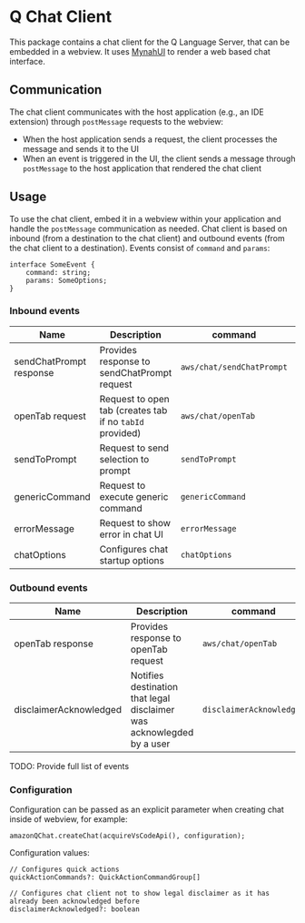# Q Chat Client

This package contains a chat client for the Q Language Server, that can be embedded in a webview. It uses [MynahUI](https://github.com/aws/mynah-ui) to render a web based chat interface.

## Communication

The chat client communicates with the host application (e.g., an IDE extension) through `postMessage` requests to the webview:

- When the host application sends a request, the client processes the message and sends it to the UI
- When an event is triggered in the UI, the client sends a message through `postMessage` to the host application that rendered the chat client

## Usage

To use the chat client, embed it in a webview within your application and handle the `postMessage` communication as needed. Chat client is based on inbound (from a destination to the chat client) and outbound events (from the chat client to a destination). Events consist of `command` and `params`:
```
interface SomeEvent {
    command: string;
    params: SomeOptions;
}
```
 
### Inbound events
| Name                        | Description                       | command                  | params  |
| --------------------------- | --------------------------------- | ------------------------ | ----------- |
| sendChatPrompt response     |  Provides response to sendChatPrompt request   | `aws/chat/sendChatPrompt` | [ChatResult](https://github.com/aws/language-server-runtimes/blob/10e67de47600f20bf090ce8ec0ea318038a387f2/types/chat.ts#L77C18-L77C28)         |
| openTab request     |  Request to open tab (creates tab if no `tabId` provided)   | `aws/chat/openTab` | [OpenTabParams](https://github.com/aws/language-server-runtimes/blob/10e67de47600f20bf090ce8ec0ea318038a387f2/types/chat.ts#L200)         |
| sendToPrompt                |  Request to send selection to prompt | `sendToPrompt` | [SendToPromptParams](https://github.com/aws/language-server-runtimes/blob/fe2669c34479d4925f2bdbe5527417ea8aed6c39/chat-client-ui-types/src/uiContracts.ts#L50C18-L50C36)         |
| genericCommand              |  Request to execute generic command   | `genericCommand` | [GenericCommandParams](https://github.com/aws/language-server-runtimes/blob/fe2669c34479d4925f2bdbe5527417ea8aed6c39/chat-client-ui-types/src/uiContracts.ts#L76)         |
| errorMessage                |  Request to show error in chat UI   | `errorMessage` | [ErrorParams](https://github.com/aws/language-server-runtimes/blob/fe2669c34479d4925f2bdbe5527417ea8aed6c39/chat-client-ui-types/src/uiContracts.ts#L88C18-L88C29)         |
| chatOptions                 | Configures chat startup options   | `chatOptions`            | [ChatOptions](https://github.com/aws/language-server-runtimes/blob/main/types/chat.ts#L127)         |

### Outbound events
| Name                        | Description                 | command                  | params  |
| --------------------------- | --------------------------- | ------------------------ | ----------- |
| openTab response     |  Provides response to openTab request   | `aws/chat/openTab` | [UiMessageResultParams](https://github.com/aws/language-server-runtimes/blob/10e67de47600f20bf090ce8ec0ea318038a387f2/chat-client-ui-types/src/uiContracts.ts#L129) with `result` of type [OpenTabResult](https://github.com/aws/language-server-runtimes/blob/main/types/chat.ts#L201)         |
| disclaimerAcknowledged      | Notifies destination that legal disclaimer was acknowlegded by a user | `disclaimerAcknowledged` | N/A |

TODO: Provide full list of events

### Configuration

Configuration can be passed as an explicit parameter when creating chat inside of webview, for example:
```
amazonQChat.createChat(acquireVsCodeApi(), configuration);
```

Configuration values:
```
// Configures quick actions
quickActionCommands?: QuickActionCommandGroup[]

// Configures chat client not to show legal disclaimer as it has already been acknowledged before
disclaimerAcknowledged?: boolean
```


